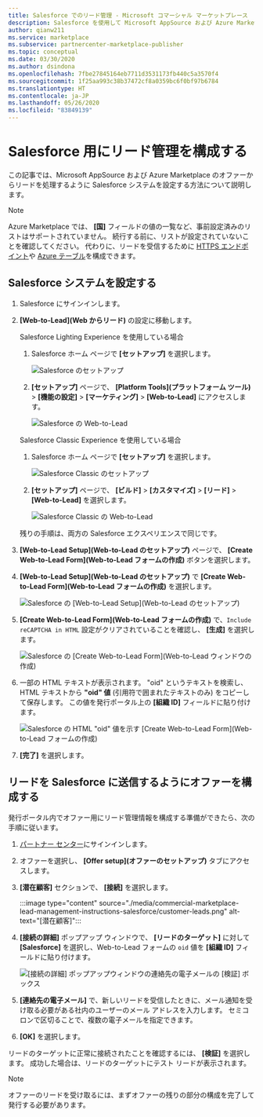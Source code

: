 ```yaml
---
title: Salesforce でのリード管理 - Microsoft コマーシャル マーケットプレース
description: Salesforce を使用して Microsoft AppSource および Azure Marketplace のリードを構成する方法について説明します
author: qianw211
ms.service: marketplace
ms.subservice: partnercenter-marketplace-publisher
ms.topic: conceptual
ms.date: 03/30/2020
ms.author: dsindona
ms.openlocfilehash: 7fbe27845164eb7711d3531173fb440c5a3570f4
ms.sourcegitcommit: 1f25aa993c38b37472cf8a0359bc6f0bf97b6784
ms.translationtype: HT
ms.contentlocale: ja-JP
ms.lasthandoff: 05/26/2020
ms.locfileid: "83849139"
---
```

# <a name="configure-lead-management-for-salesforce"></a>Salesforce 用にリード管理を構成する

この記事では、Microsoft AppSource および Azure Marketplace のオファーからリードを処理するように Salesforce システムを設定する方法について説明します。

> [!NOTE]
> Azure Marketplace では、 **[国]** フィールドの値の一覧など、事前設定済みのリストはサポートされていません。 続行する前に、リストが設定されていないことを確認してください。 代わりに、リードを受信するために [HTTPS エンドポイント](./commercial-marketplace-lead-management-instructions-https.md)や [Azure テーブル](./commercial-marketplace-lead-management-instructions-azure-table.md)を構成できます。

## <a name="set-up-your-salesforce-system"></a>Salesforce システムを設定する

1. Salesforce にサインインします。
1. **[Web-to-Lead]\(Web からリード\)** の設定に移動します。 
    
    Salesforce Lighting Experience を使用している場合
    1. Salesforce ホーム ページで **[セットアップ]** を選択します。

       ![Salesforce のセットアップ](./media/commercial-marketplace-lead-management-instructions-salesforce/salesforce-1.png)

    1. **[セットアップ]** ページで、 **[Platform Tools]\(プラットフォーム ツール\)**  >  **[機能の設定]**  >  **[マーケティング]**  >  **[Web-to-Lead]** にアクセスします。

        ![Salesforce の Web-to-Lead](./media/commercial-marketplace-lead-management-instructions-salesforce/salesforce-2.png)

    Salesforce Classic Experience を使用している場合

    1. Salesforce ホーム ページで **[セットアップ]** を選択します。

       ![Salesforce Classic のセットアップ](./media/commercial-marketplace-lead-management-instructions-salesforce/salesforce-classic-setup.png)

    1. **[セットアップ]** ページで、 **[ビルド]**  >  **[カスタマイズ]**  >  **[リード]**  >  **[Web-to-Lead]** を選択します。

        ![Salesforce Classic の Web-to-Lead](./media/commercial-marketplace-lead-management-instructions-salesforce/salesforce-classic-web-to-lead.png)

   残りの手順は、両方の Salesforce エクスペリエンスで同じです。

1. **[Web-to-Lead Setup]\(Web-to-Lead のセットアップ\)** ページで、 **[Create Web-to-Lead Form]\(Web-to-Lead フォームの作成\)** ボタンを選択します。
1. **[Web-to-Lead Setup]\(Web-to-Lead のセットアップ\)** で **[Create Web-to-Lead Form]\(Web-to-Lead フォームの作成\)** を選択します。

    ![Salesforce の [Web-to-Lead Setup]\(Web-to-Lead のセットアップ\)](./media/commercial-marketplace-lead-management-instructions-salesforce/salesforce-3.png)

1. **[Create Web-to-Lead Form]\(Web-to-Lead フォームの作成\)** で、`Include reCAPTCHA in HTML` 設定がクリアされていることを確認し、 **[生成]** を選択します。

    ![Salesforce の [Create Web-to-Lead Form]\(Web-to-Lead ウィンドウの作成\)](./media/commercial-marketplace-lead-management-instructions-salesforce/salesforce-4.png)

1. 一部の HTML テキストが表示されます。 "oid" というテキストを検索し、HTML テキストから **"oid" 値** (引用符で囲まれたテキストのみ) をコピーして保存します。 この値を発行ポータル上の **[組織 ID]** フィールドに貼り付けます。

    ![Salesforce の HTML "oid" 値を示す [Create Web-to-Lead Form]\(Web-to-Lead フォームの作成\)](./media/commercial-marketplace-lead-management-instructions-salesforce/salesforce-5.png)

1. **[完了]** を選択します。

## <a name="configure-your-offer-to-send-leads-to-salesforce"></a>リードを Salesforce に送信するようにオファーを構成する

発行ポータル内でオファー用にリード管理情報を構成する準備ができたら、次の手順に従います。

1. [パートナー センター](https://partner.microsoft.com/dashboard/home)にサインインします。

1. オファーを選択し、 **[Offer setup]\(オファーのセットアップ\)** タブにアクセスします。

1. **[潜在顧客]** セクションで、 **[接続]** を選択します。

    :::image type="content" source="./media/commercial-marketplace-lead-management-instructions-salesforce/customer-leads.png" alt-text="[潜在顧客]":::

1. **[接続の詳細]** ポップアップ ウィンドウで、 **[リードのターゲット]** に対して **[Salesforce]** を選択し、Web-to-Lead フォームの `oid` 値を **[組織 ID]** フィールドに貼り付けます。

    ![[接続の詳細] ポップアップウィンドウの連絡先の電子メールの [検証] ボックス](./media/commercial-marketplace-lead-management-instructions-salesforce/salesforce-connection-details.png)

1. **[連絡先の電子メール]** で、新しいリードを受信したときに、メール通知を受け取る必要がある社内のユーザーのメール アドレスを入力します。 セミコロンで区切ることで、複数の電子メールを指定できます。

1. **[OK]** を選択します。

リードのターゲットに正常に接続されたことを確認するには、 **[検証]** を選択します。 成功した場合は、リードのターゲットにテスト リードが表示されます。

>[!NOTE]
>オファーのリードを受け取るには、まずオファーの残りの部分の構成を完了して発行する必要があります。
